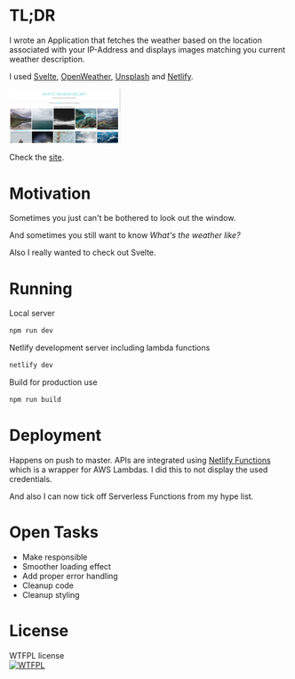 
# TL;DR
I wrote an Application that fetches the weather based on
the location associated with your IP-Address and displays
images matching you current weather description.

I used [Svelte](https://https://svelte.dev/), [OpenWeather](https://home.openweathermap.org/), [Unsplash](https://unsplash.com/) and [Netlify](https://netlify.com/).

<img src="./docs/demo.png" alt="drawing" style="width:200px;"/>

 Check the [site](https://weather.jeinfeldt.net).

# Motivation
Sometimes you just can't be bothered to look out the window.

And sometimes you still want to know *What's the weather like?*

Also I really wanted to check out Svelte.

# Running
Local server
```bash
npm run dev
```
Netlify development server including lambda functions

```bash
netlify dev
```

Build for production use 
```bash
npm run build
```

# Deployment
Happens on push to master. APIs are integrated using [Netlify Functions](https://www.netlify.com/products/functions/) which is a wrapper for AWS Lambdas.
I did this to not display the used credentials.

And also I can now tick off Serverless Functions from my hype list.

# Open Tasks
* Make responsible
* Smoother loading effect
* Add proper error handling
* Cleanup code
* Cleanup styling

# License
WTFPL license <br>
<a href="http://www.wtfpl.net/"><img
       src="http://www.wtfpl.net/wp-content/uploads/2012/12/wtfpl-badge-4.png"
       width="160" height="30" alt="WTFPL" /></a>
